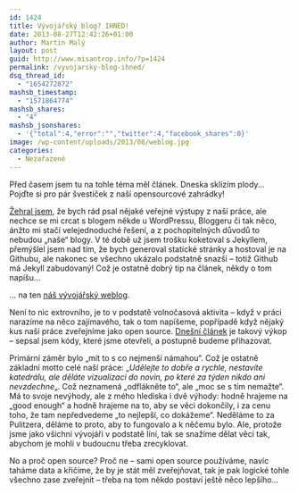 ```yaml
---
id: 1424
title: Vývojářský blog? IHNED!
date: 2013-08-27T12:42:26+01:00
author: Martin Malý
layout: post
guid: http://www.misantrop.info/?p=1424
permalink: /vyvojarsky-blog-ihned/
dsq_thread_id:
  - "1654272872"
mashsb_timestamp:
  - "1571864774"
mashsb_shares:
  - "4"
mashsb_jsonshares:
  - '{"total":4,"error":"","twitter":4,"facebook_shares":0}'
image: /wp-content/uploads/2013/08/weblog.jpg
categories:
  - Nezařazené
---
```

Před časem jsem tu na tohle téma měl článek. Dneska sklízím plody&#8230; Pojďte si pro pár švestiček z naší opensourcové zahrádky!

<!--more-->

[Žehral jsem](http://www.misantrop.info/tezky-zivot-denicku-v-dobe-socialnich-siti/), že bych rád psal nějaké veřejné výstupy z naší práce, ale nechce se mi crcat s blogem někde u WordPressu, Bloggeru či tak něco, ánžto mi stačí velejednoduché řešení, a z pochopitelných důvodů to nebudou &#8222;naše&#8220; blogy. V té době už jsem trošku koketoval s Jekyllem, přemýšlel jsem nad tím, že bych generoval statické stránky a hostoval je na Githubu, ale nakonec se všechno ukázalo podstatně snazší &#8211; totiž Github má Jekyll zabudovaný! Což je ostatně dobrý tip na článek, někdy o tom napíšu&#8230;

&#8230; na ten [náš vývojářský weblog](http://economia.github.io/).

Není to nic extrovního, je to v podstatě volnočasová aktivita &#8211; když v práci narazíme na něco zajímavého, tak o tom napíšeme, popřípadě když nějaký kus naší práce zveřejníme jako open source. [Dnešní článek](http://economia.github.io/par-svesticek-ze-zahradky/) je takový výkop &#8211; sepsal jsem kódy, které jsme otevřeli, a postupně budeme přihazovat.

Primární záměr bylo &#8222;mít to s co nejmenší námahou&#8220;. Což je ostatně základní motto celé naší práce: &#8222;_Udělejte to dobře a rychle, nestavíte katedrálu, ale děláte vizualizaci do novin, po které za týden nikdo ani nevzdechne_&#8222;. Což neznamená &#8222;odflákněte to&#8220;, ale &#8222;moc se s tím nemažte&#8220;. Má to svoje nevýhody, ale z mého hlediska i dvě výhody: hodně hrajeme na &#8222;good enough&#8220; a hodně hrajeme na to, aby se věci dokončily, i za cenu toho, že tam nepředvedeme &#8222;to nejlepší, co dokážeme&#8220;. Neděláme to za Pulitzera, děláme to proto, aby to fungovalo a k něčemu bylo. Ale, protože jsme jako všichni vývojáři v podstatě líní, tak se snažíme dělat věci tak, abychom je mohli v budoucnu třeba zrecyklovat.

No a proč open source? Proč ne &#8211; sami open source používáme, navíc taháme data a křičíme, že by je stát měl zveřejňovat, tak je pak logické tohle všechno zase zveřejnit &#8211; třeba na tom někdo postaví ještě něco lepšího&#8230;